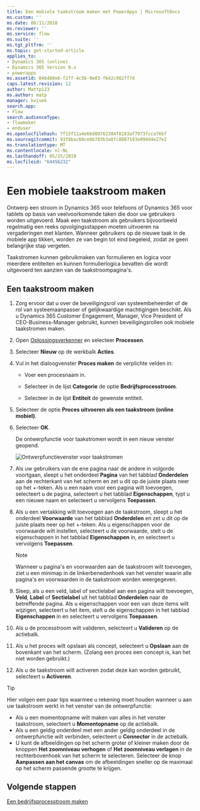 ```yaml
---
title: Een mobiele taakstroom maken met PowerApps | MicrosoftDocs
ms.custom: ''
ms.date: 06/11/2018
ms.reviewer: ''
ms.service: flow
ms.suite: ''
ms.tgt_pltfrm: ''
ms.topic: get-started-article
applies_to:
- Dynamics 365 (online)
- Dynamics 365 Version 9.x
- powerapps
ms.assetid: 046480e6-f2ff-4c56-9e03-f642c982ff7d
caps.latest.revision: 12
author: Mattp123
ms.author: matp
manager: kvivek
search.app:
- Flow
search.audienceType:
- flowmaker
- enduser
ms.openlocfilehash: 7f15f11a4e66d80762384f8183af7973fcca76bf
ms.sourcegitcommit: 93f8bac60cebb783b3a8fc8887193e094d4e27e2
ms.translationtype: MT
ms.contentlocale: nl-NL
ms.lasthandoff: 05/25/2019
ms.locfileid: "64456232"
---
```

# <a name="create-a-mobile-task-flow"></a>Een mobiele taakstroom maken

Ontwerp een stroom in Dynamics 365 voor telefoons of Dynamics 365 voor tablets op basis van veelvoorkomende taken die door uw gebruikers worden uitgevoerd. Maak een taakstroom als gebruikers bijvoorbeeld regelmatig een reeks opvolgingsstappen moeten uitvoeren na vergaderingen met klanten. Wanneer gebruikers op de nieuwe taak in de mobiele app tikken, worden ze van begin tot eind begeleid, zodat ze geen belangrijke stap vergeten.  
  
 Taakstromen kunnen gebruikmaken van formulieren en logica voor meerdere entiteiten en kunnen formulierlogica bevatten die wordt uitgevoerd ten aanzien van de taakstroompagina's.  
  
## <a name="create-a-task-flow"></a>Een taakstroom maken
  
1. Zorg ervoor dat u over de beveiligingsrol van systeembeheerder of de rol van systeemaanpasser of gelijkwaardige machtigingen beschikt. Als u Dynamics 365 Customer Engagement, Manager, Vice President of CEO-Business-Manager gebruikt, kunnen beveiligingsrollen ook mobiele taakstromen maken. 
  
2. Open [Oplossingsverkenner](/powerapps/maker/model-driven-apps/advanced-navigation#solution-explorer) en selecteer **Processen**.  
  
3.  Selecteer **Nieuw** op de werkbalk **Acties**.  
  
4.  Vul in het dialoogvenster **Proces maken** de verplichte velden in:  
  
    -   Voer een procesnaam in.  
  
    -   Selecteer in de lijst **Categorie** de optie **Bedrijfsprocesstroom**.  
  
    -   Selecteer in de lijst **Entiteit** de gewenste entiteit.  
  
5.  Selecteer de optie **Proces uitvoeren als een taakstroom (online mobiel)**.  
  
6.  Selecteer **OK**.
  
     De ontwerpfunctie voor taakstromen wordt in een nieuw venster geopend.  
  
     ![Ontwerpfunctievenster voor taakstromen](media/task-flow-designer-window.png "Ontwerpfunctievenster voor taakstromen") 
  
7.  Als uw gebruikers van de ene pagina naar de andere in volgorde voortgaan, sleept u het onderdeel **Pagina** van het tabblad **Onderdelen** aan de rechterkant van het scherm en zet u dit op de juiste plaats neer op het +-teken. Als u een naam voor een pagina wilt toevoegen, selecteert u de pagina, selecteert u het tabblad **Eigenschappen**, typt u een nieuwe naam en selecteert u vervolgens **Toepassen**.  
  
8.  Als u een vertakking wilt toevoegen aan de taakstroom, sleept u het onderdeel **Voorwaarde** van het tabblad **Onderdelen** en zet u dit op de juiste plaats neer op het +-teken. Als u eigenschappen voor de voorwaarde wilt instellen, selecteert u de voorwaarde, stelt u de eigenschappen in het tabblad **Eigenschappen** in, en selecteert u vervolgens **Toepassen**.  
  
    > [!NOTE]
    >  Wanneer u pagina's en voorwaarden aan de taakstroom wilt toevoegen, ziet u een minimap in de linkerbenedenhoek van het venster waarin alle pagina's en voorwaarden in de taakstroom worden weergegeven.  
  
9. Sleep, als u een veld, label of sectielabel aan een pagina wilt toevoegen, **Veld**, **Label** of **Sectielabel** uit het tabblad **Onderdelen** naar de betreffende pagina. Als u eigenschappen voor een van deze items wilt wijzigen, selecteert u het item, stelt u de eigenschappen in het tabblad **Eigenschappen** in en selecteert u vervolgens **Toepassen**.  
  
10. Als u de processtroom wilt valideren, selecteert u **Valideren** op de actiebalk.  
  
11. Als u het proces wilt opslaan als concept, selecteert u **Opslaan** aan de bovenkant van het scherm. (Zolang een proces een concept is, kan het niet worden gebruikt.)  
  
12. Als u de taakstroom wilt activeren zodat deze kan worden gebruikt, selecteert u **Activeren**.  
  
> [!TIP]
>  Hier volgen een paar tips waarmee u rekening moet houden wanneer u aan uw taakstroom werkt in het venster van de ontwerpfunctie:  
>   
> -  Als u een momentopname wilt maken van alles in het venster taakstroom, selecteert u **Momentopname** op de actiebalk.  
> -  Als u een geldig onderdeel met een ander geldig onderdeel in de ontwerpfunctie wilt verbinden, selecteert u **Connector** in de actiebalk.  
> -  U kunt de afbeeldingen op het scherm groter of kleiner maken door de knoppen **Het zoomniveau verhogen** of **Het zoomniveau verlagen** in de rechterbovenhoek van het scherm te selecteren. Selecteer de knop **Aanpassen aan het canvas** om de afbeeldingen sneller op de maximaal op het scherm passende grootte te krijgen.  
  
## <a name="next-steps"></a>Volgende stappen  
 [Een bedrijfsprocesstroom maken](create-business-process-flow.md)   

